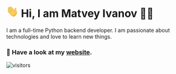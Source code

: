 
# <img src="https://raw.githubusercontent.com/ABSphreak/ABSphreak/master/gifs/Hi.gif" height="32px" width="32px"> Hi, I am Matvey Ivanov 👨‍💻

I am a full-time Python backend developer. I am passionate about technologies and love to learn new things.

### 🔭 Have a look at my [website](https://matveyivanov.tech).

![visitors](https://visitor-badge.glitch.me/badge?page_id=MatveyIvanov/matveyivanov)
